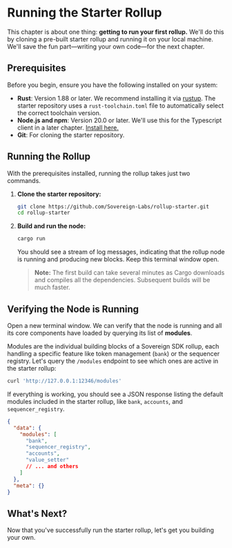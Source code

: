 # Running the Starter Rollup

This chapter is about one thing: **getting to run your first rollup.** We'll do this by cloning a pre-built starter rollup and running it on your local machine. We'll save the fun part—writing your own code—for the next chapter.

## Prerequisites

Before you begin, ensure you have the following installed on your system:

-   **Rust**: Version 1.88 or later. We recommend installing it via [rustup](https://rustup.rs/). The starter repository uses a `rust-toolchain.toml` file to automatically select the correct toolchain version.
-   **Node.js and npm**: Version 20.0 or later. We'll use this for the Typescript client in a later chapter. [Install here.](https://nodejs.org/en/download)
-   **Git**: For cloning the starter repository.

## Running the Rollup

With the prerequisites installed, running the rollup takes just two commands.

1.  **Clone the starter repository:**

    ```bash
    git clone https://github.com/Sovereign-Labs/rollup-starter.git
    cd rollup-starter
    ```

2.  **Build and run the node:**

    ```bash
    cargo run 
    ```

    You should see a stream of log messages, indicating that the rollup node is running and producing new blocks. Keep this terminal window open.

    > **Note:** The first build can take several minutes as Cargo downloads and compiles all the dependencies. Subsequent builds will be much faster.

## Verifying the Node is Running

Open a new terminal window. We can verify that the node is running and all its core components have loaded by querying its list of **modules**.

Modules are the individual building blocks of a Sovereign SDK rollup, each handling a specific feature like token management (`bank`) or the sequencer registry. Let's query the `/modules` endpoint to see which ones are active in the starter rollup:

```bash
curl 'http://127.0.0.1:12346/modules'
```

If everything is working, you should see a JSON response listing the default modules included in the starter rollup, like `bank`, `accounts`, and `sequencer_registry`.

```json
{
  "data": {
    "modules": [
      "bank",
      "sequencer_registry",
      "accounts",
      "value_setter"
      // ... and others
    ]
  },
  "meta": {}
}
```

## What's Next?

Now that you've successfully run the starter rollup, let's get you building your own.